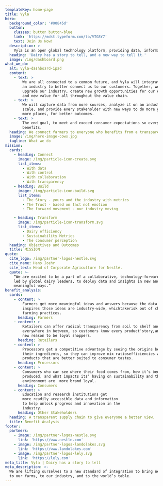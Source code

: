 ```yaml
---
templateKey: home-page
title: Vyla
hero:
  background_color: '#00845d'
  button:
    classes: button button-blue
    link: 'https://mdst.typeform.com/to/VTG8Y7'
    text: Join Us Now!
  description: >-
    Vyla is an open global technology platform, providing data, information, knowledge and insight in a way that connects stakeholders in the global supply chain with each other.
  heading: 'Dairy has a story to tell, and a new way to tell it.'
  image: /img/dashboard.png
what_we_do:
  alt: vyla-dashboard-ipad
  content:
    - text: >
        We are all connected to a common future, and Vyla will integrate us as
        an industry to better connect us to our customers. Together, we will
        upgrade our industry, create new growth opportunities for our operations
        and new value for all throughout the value chain.
    - text: >
        We will capture data from more sources, analyze it on an industry-wide
        scale, and provide every stakeholder with new ways to do more good, in
        more places, for better outcomes.
    - text: >
        The end goal, to meet and exceed consumer expectations so everyone
        benefits.
  heading: We connect farmers to everyone who benefits from a transparent supply chain.
  image: /img/hero-image-cows.jpg
  tagline: What we do
mission:
  cards:
    - heading: Connect
      image: /img/particle-icon-create.svg
      list_items:
        - With data
        - With control
        - With collaboration
        - With transparency
    - heading: Build
      image: /img/particle-icon-build.svg
      list_items:
        - The Story - yours and the industry with metrics
        - The Trust - based on fact not emotion
        - The forward movement - our industry moving

    - heading: Transform
      image: /img/particle-icon-transform.svg
      list_items:
        - Dairy efficiency
        - Sustainability Metrics
        - The consumer perception
  heading: Objectives and Outcomes
  title: MISSION
quote:
  cite_logo: /img/partner-logos-nestle.svg
  cite_name: Hans Joehr
  cite_text: Head of Corporate Agriculture for Nestlé.
  quote: >-
    “We are excited to be a part of a collaborative, technology-forward effort,
    led by global dairy leaders, to deploy data and insights in new and
    meaningful ways.”
benefit_analysis:
  cards:
    - content: >
        Farmers get more meaningful ideas and answers because the data that
        inspires those ideas are industry-wide, whichtakerisk out of changing
        farming practices.
      heading: Farmers
    - content: >
        Retailers can offer radical transparency from soil to shelf and
        everywhere in between, so customers know every product’story,and have
        new reason to be loyal shoppers.
      heading: Retailers
    - content: >
        Processors get a competitive advantage by seeing the origins behind
        their ingredients, so they can improve mix ratiosefficiencies and create
        products that are better suited to consumer tastes.
      heading: Processors
    - content: >
        Consumers who can see where their food comes from, how it’s been
        produced, and what impacts its’ having on sustainability and the
        environment are  more brand loyal.
      heading: Consumers
    - content: >
        Education and research institutions get
        more readily accessible data and information
        to help unlock progress and innovation in the
        industry.
      heading: Other Stakeholders
  heading: A transparent supply chain to give everyone a better view.
  title: Benefit Analysis
footer:
  partners:
    - image: /img/partner-logos-nestle.svg
      link: 'https://www.nestle.com'
    - image: /img/partner-logos-landolakes.svg
      link: 'https://www.landolakes.com'
    - image: /img/partner-logos-lely.svg
      link: 'https://lely.com'
meta_title: Vyla | Dairy has a story to tell
meta_description: >-
  We are lifting ourselves to a new standard of integration to bring new value
  to our farms, to our industry, and to the world’s table.
---
```

